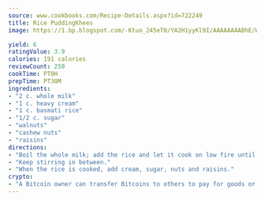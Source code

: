 ```yaml
---
source: www.cookbooks.com/Recipe-Details.aspx?id=722249
title: Rice PuddingKhees  
image: https://1.bp.blogspot.com/-Ktuo_245eT0/YA2H1yyKl9I/AAAAAAAABhE/WMoqSq2tWOcgMkPaLYZ-49h8pVDUUwFCQCLcBGAsYHQ/s307/5.png

yield: 6
ratingValue: 3.9
calories: 191 calories
reviewCount: 250
cookTime: PT0H
prepTime: PT30M
ingredients:
- "2 c. whole milk"
- "1 c. heavy cream"
- "1 c. basmati rice"
- "1/2 c. sugar"
- "walnuts"
- "cashew nuts"
- "raisins"
directions:
- "Boil the whole milk; add the rice and let it cook on low fire until rice is soft."
- "Keep stirring in between."
- "When the rice is cooked, add cream, sugar, nuts and raisins."
crypto:
- "A Bitcoin owner can transfer Bitcoins to others to pay for goods or services."
---
```

